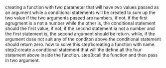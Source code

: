creating a function with two parameter that will have two values passed as an argument while a conditional statements will be created to sum up the two value if the two arguments paseed are numbers, if not, if the first agrugment is a not a number while the other is,  the conditional statement should the first value, if not, if the second statement ia not a number and the first statement is, the second argument should be return. while, if the argument dose not suit any of the conditon above the conditional statement should return zero.
how to solve this
step1:creating a function with name.
step2:create a condtional statement that will the define all the four statement above inside the function.
step3:call the function and then pass in two argument.
